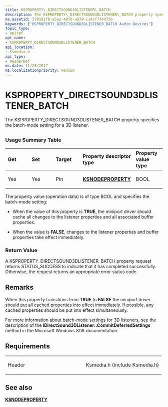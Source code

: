 ```yaml
---
title: KSPROPERTY\_DIRECTSOUND3DLISTENER\_BATCH
description: The KSPROPERTY\_DIRECTSOUND3DLISTENER\_BATCH property specifies the batch-mode setting for a 3D listener.
ms.assetid: 370191f8-e5a2-40f0-a979-c14cf7f44756
keywords: ["KSPROPERTY_DIRECTSOUND3DLISTENER_BATCH Audio Devices"]
topic_type:
- apiref
api_name:
- KSPROPERTY_DIRECTSOUND3DLISTENER_BATCH
api_location:
- Ksmedia.h
api_type:
- HeaderDef
ms.date: 11/28/2017
ms.localizationpriority: medium
---
```


# KSPROPERTY\_DIRECTSOUND3DLISTENER\_BATCH


The KSPROPERTY\_DIRECTSOUND3DLISTENER\_BATCH property specifies the batch-mode setting for a 3D listener.

## <span id="ddk_ksproperty_directsound3dlistener_batch_ks"></span><span id="DDK_KSPROPERTY_DIRECTSOUND3DLISTENER_BATCH_KS"></span>


### <span id="Usage_Summary_Table"></span><span id="usage_summary_table"></span><span id="USAGE_SUMMARY_TABLE"></span>Usage Summary Table

<table>
<colgroup>
<col width="20%" />
<col width="20%" />
<col width="20%" />
<col width="20%" />
<col width="20%" />
</colgroup>
<thead>
<tr class="header">
<th align="left">Get</th>
<th align="left">Set</th>
<th align="left">Target</th>
<th align="left">Property descriptor type</th>
<th align="left">Property value type</th>
</tr>
</thead>
<tbody>
<tr class="odd">
<td align="left"><p>Yes</p></td>
<td align="left"><p>Yes</p></td>
<td align="left"><p>Pin</p></td>
<td align="left"><p><a href="https://docs.microsoft.com/windows-hardware/drivers/ddi/ksmedia/ns-ksmedia-ksnodeproperty" data-raw-source="[&lt;strong&gt;KSNODEPROPERTY&lt;/strong&gt;](/windows-hardware/drivers/ddi/ksmedia/ns-ksmedia-ksnodeproperty)"><strong>KSNODEPROPERTY</strong></a></p></td>
<td align="left"><p>BOOL</p></td>
</tr>
</tbody>
</table>

 

The property value (operation data) is of type BOOL and specifies the batch-mode setting:

-   When the value of this property is **TRUE**, the miniport driver should cache all changes to the listener properties and all associated buffer properties.

-   When the value is **FALSE**, changes to the listener properties and buffer properties take effect immediately.

### <span id="Return_Value"></span><span id="return_value"></span><span id="RETURN_VALUE"></span>Return Value

A KSPROPERTY\_DIRECTSOUND3DLISTENER\_BATCH property request returns STATUS\_SUCCESS to indicate that it has completed successfully. Otherwise, the request returns an appropriate error status code.

Remarks
-------

When this property transitions from **TRUE** to **FALSE** the miniport driver should put all cached properties into effect immediately. If possible, any cached properties should be put into effect simultaneously.

For more information about batch-mode settings for 3D listeners, see the description of the **IDirectSound3DListener::CommitDeferredSettings** method in the Microsoft Windows SDK documentation.

Requirements
------------

<table>
<colgroup>
<col width="50%" />
<col width="50%" />
</colgroup>
<tbody>
<tr class="odd">
<td align="left"><p>Header</p></td>
<td align="left">Ksmedia.h (include Ksmedia.h)</td>
</tr>
</tbody>
</table>

## <span id="see_also"></span>See also


[**KSNODEPROPERTY**](/windows-hardware/drivers/ddi/ksmedia/ns-ksmedia-ksnodeproperty)

 

